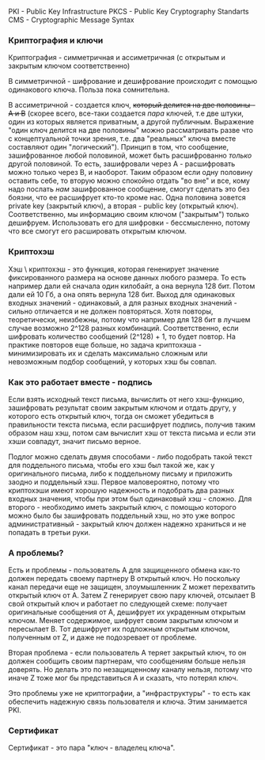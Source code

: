 PKI - Public Key Infrastructure
PKCS - Public Key Cryptography Standarts
CMS - Cryptographic Message Syntax

### Криптография и ключи

Криптография - симметричная и ассиметричная (с открытым и закрытым ключом соответственно)

В симметричной - шифрование и дешифрование происходит с помощью одинакового ключа. Польза пока сомнительна.

В ассиметричной - создается ключ, ~~который делится на две половины - A и B~~ (скорее всего, все-таки создается *пара* ключей, т.е две штуки, один из которых является приватным, а другой публичным. Выражение "один ключ делится на две половины" можно рассматривать разве что с концептуальной точки зрения, т.е. два "реальных" ключа вместе составляют один "логический"). Принцип в том, что сообщение, зашифрованное любой половиной, может быть расшифрованно *только* другой половиной. То есть, зашифровали через А - расшифровать можно только через В, и наоборот. Таким образом если одну половину оставить себе, то вторую можно спокойно отдать "во вне" и все, кому надо послать *нам* зашифрованное сообщение, смогут сделать это без боязни, что ее расшифрует кто-то кроме нас. Одна половина зовется private key (закрытый ключ), а вторая - public key (открытый ключ). Соответственно, мы информацию своим ключом ("закрытым") только дешифруем. Использовать его для шифровки - бессмысленно, потому что все смогут его расшировать открытым ключом.

### Криптохэш

Хэш \ криптохэш - это функция, которая гененирует значение фиксированного размера на основе данных любого размера. То есть например дали ей сначала один килобайт, а она вернула 128 бит. Потом дали ей 10 Гб, а она опять вернула 128 бит. Выход для одинаковых входных значений - одинаковый, а для разных входных значений - сильно отличается и не должен повторяться. Хотя повторы, теоретически, неизбежны, потому что например для 128 бит в лучшем случае возможно 2^128 разных комбинаций. Соответственно, если шифровать количество сообщений (2^128) + 1, то будет повтор. На практике повторов еще больше, но задача криптохэша - минимизировать их и сделать максимально сложным или невозможным подбор сообщений, у которых хэш бы совпал.

### Как это работает вместе - подпись

Если взять исходный текст письма, вычислить от него хэш-функцию, зашифровать результат своим закрытым ключом и отдать другу, у которого есть открытый ключ, тогда он сможет убедиться в правильности текста письма, если расшифрует подпись, получив таким образом наш хэш, потом сам вычислит хэш от текста письма и если эти хэши совпадут, значит письмо верное.

Подлог можно сделать двумя способами - либо подобрать такой текст для поддельного письма, чтобы его хэш был такой же, как у оригинального письма, либо к поддельному письму и приложить заодно и поддельный хэш. Первое маловероятно, потому что криптохэши имеют хорошую надежность и подобрать два разных входных значения, чтобы при этом был одинаковый хэш - сложно. Для второго - необходимо иметь закрытый ключ, с помощью которого можно было бы зашифровать поддельный хэш, но это уже вопрос административный - закрытый ключ должен надежно храниться и не попадать в третьи руки.

### А проблемы?

Есть и проблемы - пользователь A для защищенного обмена как-то должен передать своему партнеру B открытый ключ. Но поскольку канал передачи еще не защищен, злоумышленник Z может перехватить открытый ключ от А. Затем Z генерирует свою пару ключей, отсылает B свой открытый ключ и работает по следующей схеме: получает оригинальные сообщения от А, дешифрует их украденным открытым ключом. Меняет содержимое, шифрует своим закрытым ключом и пересылает В. Тот дешифрует их подложным открытым ключом, полученным от Z, и даже не подозревает от проблеме.

Вторая проблема - если пользователь А теряет закрытый ключ, то он должен сообщить своим партнерам, что сообщениям больше нельзя доверять. Но делать это по незащищенному каналу нельзя, потому что иначе Z тоже мог бы представиться А и сказать, что потерял ключ.

Это проблемы уже не криптографии, а "инфраструктуры" - то есть как обеспечить надежную связь пользователя и ключа. Этим занимается PKI.

### Сертификат

Сертификат - это пара "ключ - владелец ключа".